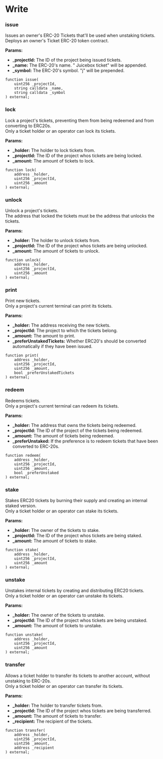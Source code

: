 # Write

### issue

Issues an owner's ERC-20 Tickets that'll be used when unstaking tickets.\
Deploys an owner's Ticket ERC-20 token contract.

**Params:**

* _**projectId:** The ID of the project being issued tickets.
* **_name:** The ERC-20's name. " Juicebox ticket" will be appended.
* **_symbol:** The ERC-20's symbol. "j" will be prepended.

```
function issue(
    uint256 _projectId,
    string calldata _name,
    string calldata _symbol
) external;
```

### lock

Lock a project's tickets, preventing them from being redeemed and from converting to ERC20s.\
Only a ticket holder or an operator can lock its tickets.

**Params:**

* **_holder:** The holder to lock tickets from.
* **_projectId:** The ID of the project whos tickets are being locked.
* **_amount:** The amount of tickets to lock.

```
function lock(
    address _holder,
    uint256 _projectId,
    uint256 _amount
) external;
```

### unlock

Unlock a project's tickets.\
The address that locked the tickets must be the address that unlocks the tickets.

**Params:**

* **_holder:** The holder to unlock tickets from.
* **_projectId:** The ID of the project whos tickets are being unlocked.
* **_amount:** The amount of tickets to unlock.

```
function unlock(
    address _holder,
    uint256 _projectId,
    uint256 _amount
) external;
```

### print

Print new tickets.\
Only a project's current terminal can print its tickets.

**Params:**

* **_holder:** The address receiving the new tickets.
* **_projectId:** The project to which the tickets belong.
* **_amount:** The amount to print.
* **_preferUnstakedTickets:** Whether ERC20's should be converted automatically if they have been issued.

```
function print(
    address _holder,
    uint256 _projectId,
    uint256 _amount,
    bool _preferUnstakedTickets
) external;
```

### redeem

Redeems tickets.\
Only a project's current terminal can redeem its tickets.

**Params:**

* **_holder:** The address that owns the tickets being redeemed.
* **_projectId:** The ID of the project of the tickets being redeemed.
* **_amount:** The amount of tickets being redeemed.
* **_preferUnstaked:** If the preference is to redeem tickets that have been converted to ERC-20s.

```
function redeem(
    address _holder,
    uint256 _projectId,
    uint256 _amount,
    bool _preferUnstaked
) external;
```

### stake

Stakes ERC20 tickets by burning their supply and creating an internal staked version.\
Only a ticket holder or an operator can stake its tickets.

**Params:**

* **_holder:** The owner of the tickets to stake.
* **_projectId:** The ID of the project whos tickets are being staked.
* **_amount:** The amount of tickets to stake.

```
function stake(
    address _holder,
    uint256 _projectId,
    uint256 _amount
) external;
```

### unstake

Unstakes internal tickets by creating and distributing ERC20 tickets.\
Only a ticket holder or an operator can unstake its tickets.

**Params:**

* **_holder:** The owner of the tickets to unstake.
* **_projectId:** The ID of the project whos tickets are being unstaked.
* **_amount:** The amount of tickets to unstake.

```
function unstake(
    address _holder,
    uint256 _projectId,
    uint256 _amount
) external;
```

### transfer

Allows a ticket holder to transfer its tickets to another account, without unstaking to ERC-20s.\
Only a ticket holder or an operator can transfer its tickets.

**Params:**

* **_holder:** The holder to transfer tickets from.
* **_projectId:** The ID of the project whos tickets are being transferred.
* **_amount:** The amount of tickets to transfer.
* **_recipient:** The recipient of the tickets.

```
function transfer(
    address _holder,
    uint256 _projectId,
    uint256 _amount,
    address _recipient
) external;
```
